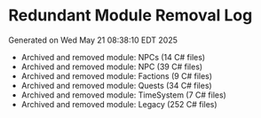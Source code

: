 # Redundant Module Removal Log
Generated on Wed May 21 08:38:10 EDT 2025

- Archived and removed module: NPCs (14 C# files)
- Archived and removed module: NPC (39 C# files)
- Archived and removed module: Factions (9 C# files)
- Archived and removed module: Quests (34 C# files)
- Archived and removed module: TimeSystem (7 C# files)
- Archived and removed module: Legacy (252 C# files)

